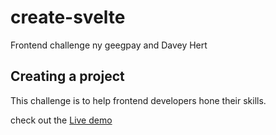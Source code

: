 # create-svelte
Frontend challenge ny geegpay and Davey Hert
## Creating a project
This challenge is to help frontend developers hone their skills.

check out the [Live demo](https://frontend-challenge-opal-phi.vercel.app/)
